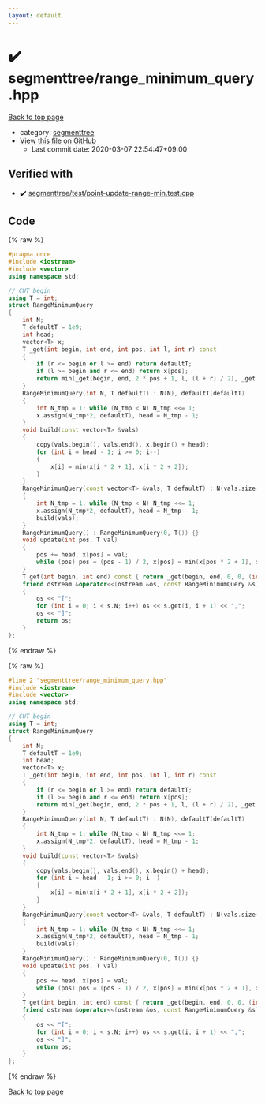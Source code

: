 ```yaml
---
layout: default
---
```


<!-- mathjax config similar to math.stackexchange -->
<script type="text/javascript" async
  src="https://cdnjs.cloudflare.com/ajax/libs/mathjax/2.7.5/MathJax.js?config=TeX-MML-AM_CHTML">
</script>
<script type="text/x-mathjax-config">
  MathJax.Hub.Config({
    TeX: { equationNumbers: { autoNumber: "AMS" }},
    tex2jax: {
      inlineMath: [ ['$','$'] ],
      processEscapes: true
    },
    "HTML-CSS": { matchFontHeight: false },
    displayAlign: "left",
    displayIndent: "2em"
  });
</script>

<script type="text/javascript" src="https://cdnjs.cloudflare.com/ajax/libs/jquery/3.4.1/jquery.min.js"></script>
<script src="https://cdn.jsdelivr.net/npm/jquery-balloon-js@1.1.2/jquery.balloon.min.js" integrity="sha256-ZEYs9VrgAeNuPvs15E39OsyOJaIkXEEt10fzxJ20+2I=" crossorigin="anonymous"></script>
<script type="text/javascript" src="../../assets/js/copy-button.js"></script>
<link rel="stylesheet" href="../../assets/css/copy-button.css" />


# :heavy_check_mark: segmenttree/range_minimum_query.hpp

<a href="../../index.html">Back to top page</a>

* category: <a href="../../index.html#4d78bd1b354012e24586b247dc164462">segmenttree</a>
* <a href="{{ site.github.repository_url }}/blob/master/segmenttree/range_minimum_query.hpp">View this file on GitHub</a>
    - Last commit date: 2020-03-07 22:54:47+09:00




## Verified with

* :heavy_check_mark: <a href="../../verify/segmenttree/test/point-update-range-min.test.cpp.html">segmenttree/test/point-update-range-min.test.cpp</a>


## Code

<a id="unbundled"></a>
{% raw %}
```cpp
#pragma once
#include <iostream>
#include <vector>
using namespace std;

// CUT begin
using T = int;
struct RangeMinimumQuery
{
    int N;
    T defaultT = 1e9;
    int head;
    vector<T> x;
    T _get(int begin, int end, int pos, int l, int r) const
    {
        if (r <= begin or l >= end) return defaultT;
        if (l >= begin and r <= end) return x[pos];
        return min(_get(begin, end, 2 * pos + 1, l, (l + r) / 2), _get(begin, end, 2 * pos + 2, (l + r) / 2, r));
    }
    RangeMinimumQuery(int N, T defaultT) : N(N), defaultT(defaultT)
    {
        int N_tmp = 1; while (N_tmp < N) N_tmp <<= 1;
        x.assign(N_tmp*2, defaultT), head = N_tmp - 1;
    }
    void build(const vector<T> &vals)
    {
        copy(vals.begin(), vals.end(), x.begin() + head);
        for (int i = head - 1; i >= 0; i--)
        {
            x[i] = min(x[i * 2 + 1], x[i * 2 + 2]);
        }
    }
    RangeMinimumQuery(const vector<T> &vals, T defaultT) : N(vals.size()), defaultT(defaultT)
    {
        int N_tmp = 1; while (N_tmp < N) N_tmp <<= 1;
        x.assign(N_tmp*2, defaultT), head = N_tmp - 1;
        build(vals);
    }
    RangeMinimumQuery() : RangeMinimumQuery(0, T()) {}
    void update(int pos, T val)
    {
        pos += head, x[pos] = val;
        while (pos) pos = (pos - 1) / 2, x[pos] = min(x[pos * 2 + 1], x[pos * 2 + 2]);
    }
    T get(int begin, int end) const { return _get(begin, end, 0, 0, (int)x.size() / 2); }
    friend ostream &operator<<(ostream &os, const RangeMinimumQuery &s)
    {
        os << "[";
        for (int i = 0; i < s.N; i++) os << s.get(i, i + 1) << ",";
        os << "]";
        return os;
    }
};

```
{% endraw %}

<a id="bundled"></a>
{% raw %}
```cpp
#line 2 "segmenttree/range_minimum_query.hpp"
#include <iostream>
#include <vector>
using namespace std;

// CUT begin
using T = int;
struct RangeMinimumQuery
{
    int N;
    T defaultT = 1e9;
    int head;
    vector<T> x;
    T _get(int begin, int end, int pos, int l, int r) const
    {
        if (r <= begin or l >= end) return defaultT;
        if (l >= begin and r <= end) return x[pos];
        return min(_get(begin, end, 2 * pos + 1, l, (l + r) / 2), _get(begin, end, 2 * pos + 2, (l + r) / 2, r));
    }
    RangeMinimumQuery(int N, T defaultT) : N(N), defaultT(defaultT)
    {
        int N_tmp = 1; while (N_tmp < N) N_tmp <<= 1;
        x.assign(N_tmp*2, defaultT), head = N_tmp - 1;
    }
    void build(const vector<T> &vals)
    {
        copy(vals.begin(), vals.end(), x.begin() + head);
        for (int i = head - 1; i >= 0; i--)
        {
            x[i] = min(x[i * 2 + 1], x[i * 2 + 2]);
        }
    }
    RangeMinimumQuery(const vector<T> &vals, T defaultT) : N(vals.size()), defaultT(defaultT)
    {
        int N_tmp = 1; while (N_tmp < N) N_tmp <<= 1;
        x.assign(N_tmp*2, defaultT), head = N_tmp - 1;
        build(vals);
    }
    RangeMinimumQuery() : RangeMinimumQuery(0, T()) {}
    void update(int pos, T val)
    {
        pos += head, x[pos] = val;
        while (pos) pos = (pos - 1) / 2, x[pos] = min(x[pos * 2 + 1], x[pos * 2 + 2]);
    }
    T get(int begin, int end) const { return _get(begin, end, 0, 0, (int)x.size() / 2); }
    friend ostream &operator<<(ostream &os, const RangeMinimumQuery &s)
    {
        os << "[";
        for (int i = 0; i < s.N; i++) os << s.get(i, i + 1) << ",";
        os << "]";
        return os;
    }
};

```
{% endraw %}

<a href="../../index.html">Back to top page</a>

